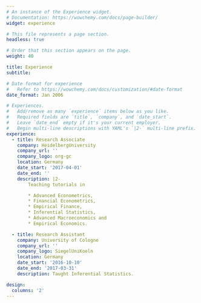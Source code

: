```yaml
---
# An instance of the Experience widget.
# Documentation: https://wowchemy.com/docs/page-builder/
widget: experience

# This file represents a page section.
headless: true

# Order that this section appears on the page.
weight: 40

title: Experience
subtitle:

# Date format for experience
#   Refer to https://wowchemy.com/docs/customization/#date-format
date_format: Jan 2006

# Experiences.
#   Add/remove as many `experience` items below as you like.
#   Required fields are `title`, `company`, and `date_start`.
#   Leave `date_end` empty if it's your current employer.
#   Begin multi-line descriptions with YAML's `|2-` multi-line prefix.
experience:
  - title: Research Associate
    company: HeidelbergUniversity
    company_url: ''
    company_logo: org-gc
    location: Germany
    date_start: '2017-04-01'
    date_end: ''
    description: |2-
        Teaching tutorials in

        * Advanced Econometrics,
        * Financial Econometrics,
        * Empirical Finance,
        * Inferential Statistics,
        * Advanced Macroeconomics and
        * Empirical Economics.

  - title: Research Assistant
    company: University of Cologne
    company_url: ''
    company_logo: SiegelUniKoeln
    location: Germany
    date_start: '2016-10-10'
    date_end: '2017-03-31'
    description: Taught Inferential Statistics.

design:
  columns: '2'
---
```

